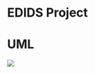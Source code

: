 # EDIDS Project

# UML
<img src="https://www.plantuml.com/plantuml/png/hLVDSkCs3BxxATYRCjxCla0chUDaDvawgQT9TplJsGCjOMMEPKabAM_SdNtt0YJ57qbs3kt5bW0Gm8SV0lf9Rs4FJ49HI53gik1ojwawcCr4hK5-vJcmHTjM8kTQDFMoGUghddsViVcX4GMh6bvaprgAkdp7dZKluI9XVUHxY1ZqoahGz9yHOIsR5gGMe8WStf3v8_RXxkzEj7nJ0PbcHZyGwRSwkwkrqCU1_1yg5UuKd19TDlizhuiWgq0lPAaShB--e9-iVoOlNH38Vt-WfurZHL9ZwgGUU8Myqs2nvnLNgdTkpQK2QLoyL1eLvIc7YHh9TGuaC64jTtb3xZrNsqVUNlL9MvATgv_Hk8Qwy1QlCN_DhcjVJ1mPcq-QHHGFphA1OJCleHGAm-jaNI3P3evdpENsmV2DgfEINNtQW3rfoQmb9tkcqszYopTAIvvZN4oG7pJiARQNJhJ6wiIt1unPYI2_WIYt6BivoJbrLBjE6cFmr9TpVmHfdysfpBU3yYGdDEN9isxayQaf87P7SudwFWduPemwYKb7NhneDgNUrh_H_L0Ve2PTM3hk2QatJLC1hncln06C1rmhHgbN1br_nkJTlIGG0zK_4RlNY-SMf3evOobEnE8XgoXh7XBP0MKBl0hnTCI2x_6wEHVcf_NIbrKK4nV70hxohjAtWbTDcOJtDkOaVgMSFZM-ZNtMLgBU6LjzHAectq61X4LE3Sku-GlEO4r7PbP6EevL55d7J49hj6NsZnZEIkbPiVIlS9oiAg97OEZoDXW-IjvkhposTodCQrQYe94nS1oBvPsKM1ccocDwA-4Wcavv1YQHIgy4DpYChs_QjCF5Y6KNSSEOAxUJu6mdo9V1fymV6DHTIImtnwnpPKydqiObOilLEa8Ip62VOLiLNCE8d_WuuFgmtzMmF_gonHB670JkGckUx-Y6yYBcHUpR2YTyZGsLp51_k_6Y45G9lB8ga7NRT2Z5k7b_nB8ME51m_2Jtss9mBgsx8JFgKQUTL0mCf2g6J7ik2WZs7E3W-K-OdOu0kh24jr6xaoTWzzn9tBT36yEhPC0T8VTtgq4LfPxxHq8KnQS8pyXPuVIyekTh9l1NHQ7PyzVFRjvvcklOdZwF328Q7s8p7WtIo720wzbeKdBqFhjWxz-tjBnO7y8GeVSiE3cOh8-zYqdO0ZMTsuF3onXBK80LOVoZdp18S1qTKytUQSWUUPIQ5yaBaF60iPtAvb7GDGbbmon4MjOLFwA_fsUKNL6cLf0-7eOmCOXebCUzi6tJxD_7xnkkm5yBCT7tJHpR-pORfsfClF5AfpXJVOKwXaFUAvzWH0PES4VjwGFqUzE4ssHo7NFReLyML2v5wuRsH6CP4jR0DQlRN4MJ7nTIlAOq3VyvMOq-eyvicF4ouYsVJdnyhGJnm8qSBll6ktYZ5GCYSWn1fUQ9u4K6AygonvnENq_rYytqvlHzl2UTtsW6-q-ObeOG9TMgUx9TvKvDvM7XvUBHFFxYmY_PWoZeRWkpQ2nby9mvwp_gBks7itFlv0c3_On2Id7uMli_lk2JlY5pigaga0Jibmz_FgxOYc-WwYS82L47T5fZoZROeFOHQPzkcbUsQLvdvxzV-rKAnomkK_z4E3RsFldnBm00" />
